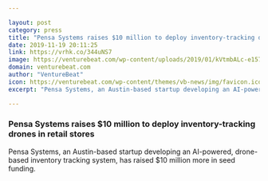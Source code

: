 ```yaml
---

layout: post
category: press
title: "Pensa Systems raises $10 million to deploy inventory-tracking drones in retail stores"
date: 2019-11-19 20:11:25
link: https://vrhk.co/344uNS7
image: https://venturebeat.com/wp-content/uploads/2019/01/kVtmbALc-e1574192571957.jpeg?w=1200&strip=all
domain: venturebeat.com
author: "VentureBeat"
icon: https://venturebeat.com/wp-content/themes/vb-news/img/favicon.ico
excerpt: "Pensa Systems, an Austin-based startup developing an AI-powered, drone-based inventory tracking system, has raised $10 million more in seed funding."

---
```


### Pensa Systems raises $10 million to deploy inventory-tracking drones in retail stores

Pensa Systems, an Austin-based startup developing an AI-powered, drone-based inventory tracking system, has raised $10 million more in seed funding.
